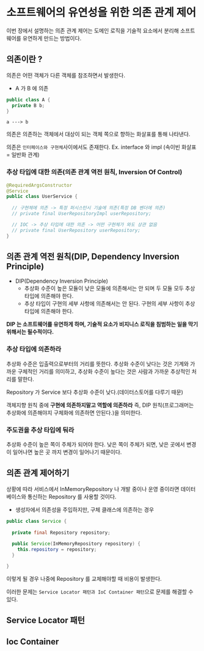 # 소프트웨어의 유연성을 위한 의존 관계 제어

이번 장에서 설명하는 의존 관계 제어는 도메인 로직을 기술적 요소에서 분리해 소프트웨어를 유연하게 만드는 방법이다.

## 의존이란 ?

의존은 어떤 객체가 다른 객체를 참조하면서 발생한다.

- A 가 B 에 의존

```java
public class A {
  private B b;
}
```

`a ---> b`

의존은 의존하는 객체에서 대상이 되는 객체 쪽으로 향하는 화살표를 통해 나타낸다.

의존은 `인터페이스와 구현체`사이에서도 존재한다. Ex. interface 와 impl (속이빈 화살표 = 일반화 관계)

### 추상 타입에 대한 의존(의존 관계 역전 원칙, Inversion Of Control)

```java
@RequiredArgsConstructor
@Service
public class UserService {
  
  // 구현체에 의존 -> 특정 퍼시스턴시 기술에 의존(특정 DB 벤더에 의존)
  // private final UserRepositoryImpl userRepository;

  // IOC -> 추상 타입에 대한 의존 -> 어떤 구현체가 와도 상관 없음
  // private final UserRepository userRepository;
}
```

## 의존 관계 역전 원칙(DIP, Dependency Inversion Principle)

- DIP(Dependency Inversion Principle)
  - 추상화 수준이 높은 모듈이 낮은 모듈에 의존해서는 안 되며 두 모듈 모두 추상 타입에 의존해야 한다.
  - 추상 타입이 구현의 세부 사항에 의존해서는 안 된다. 구현의 세부 사항이 추상 타입에 의존해야 한다.

__DIP 는 소프트웨어를 유연하게 하며, 기술적 요소가 비지니스 로직을 침범하는 일을 막기 위해서는 필수적이다.__

### 추상 타입에 의존하라

추상화 수준은 입출력으로부터의 거리를 뜻한다. 추상화 수준이 낮다는 것은 기계와 가까운 구체적인 거리를 의미하고, 추상화 수준이 높다는 것은 사람과 가까운 추상적인 처리를 말한다.

Repository 가 Service 보다 추상화 수준이 낮다.(데이터스토어를 다루기 때문)

객체지향 원칙 중에 __구현에 의존하지말고 역할에 의존하라__ 즉, DIP 원칙(프로그래머는 추상화에 의존해야지 구체화에 의존하면 안된다.)을 의미한다. 

### 주도권을 추상 타입에 둬라

추상화 수준이 높은 쪽이 주체가 되어야 한다. 낮은 쪽이 주체가 되면, 낮은 곳에서 변경이 일어나면 높은 곳 까지 변경이 일어나기 때문이다.

## 의존 관계 제어하기

상황에 따라 서비스에서 InMemoryRepository 나 개발 중이나 운영 중이라면 데이터베이스와 통신하는 Repository 를 사용할 것이다.

- 생성자에서 의존성을 주입하지만, 구체 클래스에 의존하는 경우

```java
public class Service {
  
  private final Repository repository;
  
  public Service(InMemoryRepository repository) {
    this.repository = repository;
  }

}
```

이렇게 될 경우 나중에 Repository 를 교체해야할 때 비용이 발생한다. 

이러한 문제는 `Service Locator 패턴과 IoC Container 패턴`으로 문제를 해결할 수 있다.

## Service Locator 패턴

## Ioc Container 

